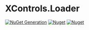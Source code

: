 # XControls.Loader

[![NuGet Generation](https://github.com/sajeshsf/XControls/actions/workflows/Loader.yml/badge.svg)](https://github.com/sajeshsf/XControls/actions/workflows/Loader.yml)
[![Nuget](https://img.shields.io/nuget/v/Xcontrols.Loader?label=Version)](https://nuget.org/packages/XControls.Loader)
[![Nuget](https://img.shields.io/nuget/dt/Xcontrols.Loader?label=Downloads)](https://nuget.org/packages/XControls.Loader)
